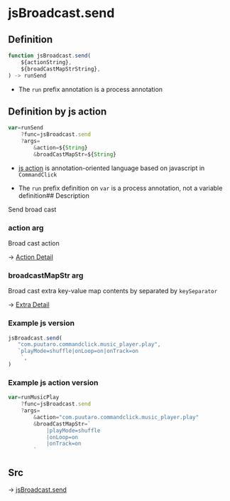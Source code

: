 # jsBroadcast.send

## Definition

```js.js
function jsBroadcast.send(
	${actionString},
	${broadCastMapStrString},
) -> runSend
```

- The `run` prefix annotation is a process annotation
## Definition by js action

```js.js
var=runSend
	?func=jsBroadcast.send
	?args=
		&action=${String}
		&broadCastMapStr=${String}
```

- [js action](#) is annotation-oriented language based on javascript in `CommandClick`

- The `run` prefix definition on `var` is a process annotation, not a variable definition## Description

Send broad cast

### action arg

Broad cast action

-> [Action Detail](https://github.com/puutaro/CommandClick/blob/master/app/src/main/java/com/puutaro/commandclick/common/variable/broadcast/scheme)

### broadcastMapStr arg
Broad cast extra key-value map contents by separated by `keySeparator`

-> [Extra Detail](https://github.com/puutaro/CommandClick/blob/master/app/src/main/java/com/puutaro/commandclick/common/variable/broadcast/extra)

### Example js version

```js.js
jsBroadcast.send(
   "com.puutaro.commandclick.music_player.play",
   `playMode=shuffle|onLoop=on|onTrack=on
    `,
)
```

### Example js action version

```js.js
var=runMusicPlay
    ?func=jsBroadcast.send
    ?args=
        &action="com.puutaro.commandclick.music_player.play"
        &broadCastMapStr=`
            |playMode=shuffle
            |onLoop=on
            |onTrack=on
        `
```


## Src

-> [jsBroadcast.send](https://github.com/puutaro/CommandClick/blob/master/app/src/main/java/com/puutaro/commandclick/fragment_lib/terminal_fragment/js_interface/JsBroadcast.kt#L16)


